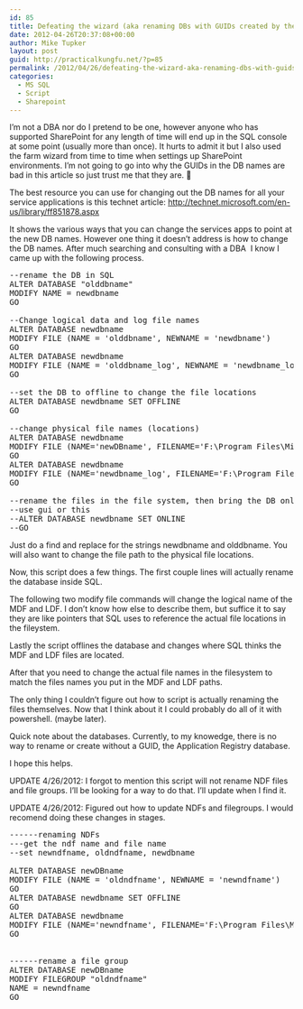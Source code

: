 ```yaml
---
id: 85
title: Defeating the wizard (aka renaming DBs with GUIDs created by the SharePoint 2010 configuration wizard)
date: 2012-04-26T20:37:08+00:00
author: Mike Tupker
layout: post
guid: http://practicalkungfu.net/?p=85
permalink: /2012/04/26/defeating-the-wizard-aka-renaming-dbs-with-guids-created-by-the-sharepoint-2010-configuration-wizard/
categories:
  - MS SQL
  - Script
  - Sharepoint
---
```

I&#8217;m not a DBA nor do I pretend to be one, however anyone who has supported SharePoint for any length of time will end up in the SQL console at some point (usually more than once). It hurts to admit it but I also used the farm wizard from time to time when settings up SharePoint environments. I&#8217;m not going to go into why the GUIDs in the DB names are bad in this article so just trust me that they are. 🙂

The best resource you can use for changing out the DB names for all your service applications is this technet article: <http://technet.microsoft.com/en-us/library/ff851878.aspx>

It shows the various ways that you can change the services apps to point at the new DB names. However one thing it doesn&#8217;t address is how to change the DB names. After much searching and consulting with a DBA  I know I came up with the following process.

<pre class="brush: sql; gutter: true">--rename the DB in SQL
ALTER DATABASE "olddbname"
MODIFY NAME = newdbname
GO

--Change logical data and log file names
ALTER DATABASE newdbname
MODIFY FILE (NAME = &#039;olddbname&#039;, NEWNAME = &#039;newdbname&#039;)
GO
ALTER DATABASE newdbname
MODIFY FILE (NAME = &#039;olddbname_log&#039;, NEWNAME = &#039;newdbname_log&#039;)
GO

--set the DB to offline to change the file locations
ALTER DATABASE newdbname SET OFFLINE
GO

--change physical file names (locations)
ALTER DATABASE newdbname
MODIFY FILE (NAME=&#039;newDBname&#039;, FILENAME=&#039;F:\Program Files\Microsoft SQL Server\MSSQL10_50.MSSQLSERVER\MSSQL\DATA\newdbname.mdf&#039;)
GO
ALTER DATABASE newdbname
MODIFY FILE (NAME=&#039;newdbname_log&#039;, FILENAME=&#039;F:\Program Files\Microsoft SQL Server\MSSQL10_50.MSSQLSERVER\MSSQL\DATA\newdbname_log.ldf&#039;)
GO

--rename the files in the file system, then bring the DB online
--use gui or this
--ALTER DATABASE newdbname SET ONLINE
--GO</pre>

Just do a find and replace for the strings newdbname and olddbname. You will also want to change the file path to the physical file locations.

Now, this script does a few things. The first couple lines will actually rename the database inside SQL.

The following two modify file commands will change the logical name of the MDF and LDF. I don&#8217;t know how else to describe them, but suffice it to say they are like pointers that SQL uses to reference the actual file locations in the fileystem.

Lastly the script offlines the database and changes where SQL thinks the MDF and LDF files are located.

After that you need to change the actual file names in the filesystem to match the files names you put in the MDF and LDF paths.

The only thing I couldn&#8217;t figure out how to script is actually renaming the files themselves. Now that I think about it I could probably do all of it with powershell. (maybe later).

Quick note about the databases. Currently, to my knowedge, there is no way to rename or create without a GUID, the Application Registry database.

I hope this helps.

UPDATE 4/26/2012: I forgot to mention this script will not rename NDF files and file groups. I&#8217;ll be looking for a way to do that. I&#8217;ll update when I find it.

UPDATE 4/26/2012: Figured out how to update NDFs and filegroups. I would recomend doing these changes in stages.

<pre class="brush: sql; gutter: true">------renaming NDFs
---get the ndf name and file name
--set newndfname, oldndfname, newdbname

ALTER DATABASE newDBname
MODIFY FILE (NAME = &#039;oldndfname&#039;, NEWNAME = &#039;newndfname&#039;)
GO
ALTER DATABASE newdbname SET OFFLINE
GO
ALTER DATABASE newdbname
MODIFY FILE (NAME=&#039;newndfname&#039;, FILENAME=&#039;F:\Program Files\Microsoft SQL Server\MSSQL10_50.MSSQLSERVER\MSSQL\DATA\newndfname.ndf&#039;)
GO


------rename a file group
ALTER DATABASE newDBname
MODIFY FILEGROUP "oldndfname"
NAME = newndfname
GO</pre>

&nbsp;
